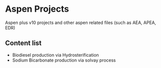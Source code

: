 # Aspen Projects

Aspen plus v10 projects and other aspen related files (such as AEA, APEA, EDR)

## Content list

- Biodiesel production via Hydrosterification
- Sodium Bicarbonate production via solvay process